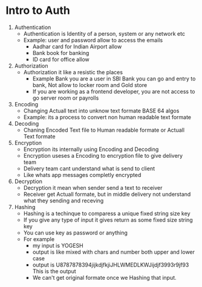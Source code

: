 # Intro to Auth

1. Authentication
   * Authentication is Identity of a person, system or any network etc
   * Example: user and password allow to access the emails
     * Aadhar card for Indian Airport allow
     * Bank book for banking
     * ID card for office allow
2. Authorization
   * Authorization it like a resistic the places
     * Example Bank you are a user in SBI Bank you can go and entry to bank, Not allow to locker room  and Gold store
     * If you are working as a frontend developer, you are not access to go server room or payrolls
3. Encoding
   * Changing Actuall text into unknow text formate BASE 64 algos
   * Example: its a process to convert non human readable text formate
4. Decoding
   * Chaning Encoded Text file to Human readable formate or Actuall Text formate
5. Encryption
   * Encryption its internally using Encoding and Decoding
   * Encryption useses a Encoding to encryption file to give delivery team
   * Delivery team cant understand what is send to client
   * Like whats app messages completly encrypted
6. Decryption
   * Decryption it mean when sender send a text to receiver
   * Receiver get Actuall formate, but in middle delivery not understand what they sending and receving
7. Hashing
   * Hashing is a techinque to comparess a unique fixed string size key
   * If you give any type of input it gives return as some fixed size string key
   * You can use key as password or anything
   * For example
     * my input is YOGESH
     * output is like mixed with chars and number both upper and lower case
     * output is U8787878394jijkdjfkjiJHLWMEDLKWJijdjf3993r9jf93  This is the output
     * We can't get original formate once we Hashing that input.
